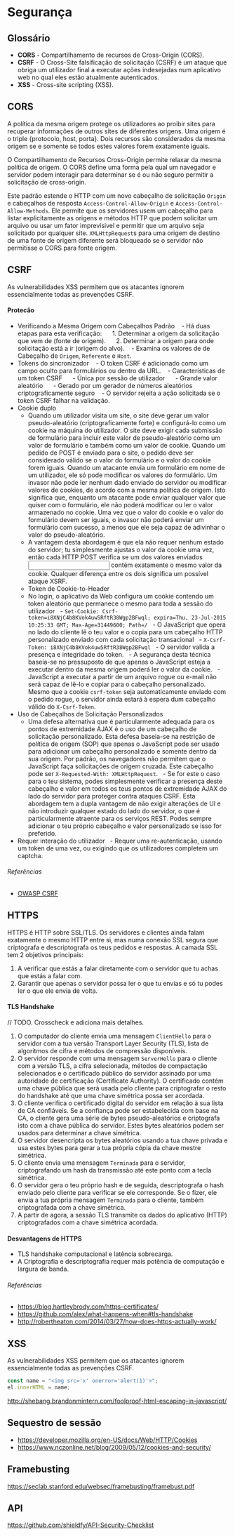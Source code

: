 Segurança
==

## Glossário

- **CORS** - Compartilhamento de recursos de Cross-Origin (CORS).
- **CSRF** - O Cross-Site falsificação de solicitação (CSRF) é um ataque que obriga um utilizador final a executar ações indesejadas num aplicativo web no qual eles estão atualmente autenticados.
- **XSS** - Cross-site scripting (XSS).

## CORS

A política da mesma origem protege os utilizadores ao proibir sites para recuperar informações de outros sites de diferentes origens. Uma origem é o triple {protocolo, host, porta}. Dois recursos são considerados da mesma origem se e somente se todos estes valores forem exatamente iguais.

O Compartilhamento de Recursos Cross-Origin permite relaxar da mesma política de origem. O CORS define uma forma pela qual um navegador e servidor podem interagir para determinar se é ou não seguro permitir a solicitação de cross-origin.

Este padrão estende o HTTP com um novo cabeçalho de solicitação `Origin` e cabeçalhos de resposta `Access-Control-Allow-Origin` e `Access-Control-Allow-Methods`. Ele permite que os servidores usem um cabeçalho para listar explicitamente as origens e métodos HTTP que podem solicitar um arquivo ou usar um fator imprevísivel e permitir que um arquivo seja solicitado por qualquer site. `XMLHttpRequest`s para uma origem de destino de uma fonte de origem diferente será bloqueado se o servidor não permitisse o CORS para fonte origem.

## CSRF

As vulnerabilidades XSS permitem que os atacantes ignorem essencialmente todas as prevenções CSRF.

#### Protecão

- Verificando a Mesma Origem com Cabeçalhos Padrão
   - Há duas etapas para esta verificação:
     1. Determinar a origem da solicitação que vem de (fonte de origem).
     2. Determinar a origem para onde solicitação está a ir (origem do alvo).
   - Examina os valores de de Cabeçalho de `Origem`, `Referente` e `Host`.
- Tokens do sincronizador
   - O token CSRF é adicionado como um campo oculto para formulários ou dentro da URL.
   - Características de um token CSRF
     - Única por sessão de utilizador
     - Grande valor aleatório
     - Gerado por um gerador de números aleatórios criptograficamente seguro
   - O servidor rejeita a ação solicitada se o token CSRF falhar na validação.
- Cookie duplo
  - Quando um utilizador visita um site, o site deve gerar um valor pseudo-aleatório (criptograficamente forte) e configurá-lo como um cookie na máquina do utilizador. O site deve exigir cada submissão de formulário para incluir este valor de pseudo-aleatório como um valor de formulário e também como um valor de cookie. Quando um pedido de POST é enviado para o site, o pedido deve ser considerado válido se o valor do formulário e o valor do cookie forem iguais. Quando um atacante envia um formulário em nome de um utilizador, ele só pode modificar os valores do formulário. Um invasor não pode ler nenhum dado enviado do servidor ou modificar valores de cookies, de acordo com a mesma política de origem. Isto significa que, enquanto um atacante pode enviar qualquer valor que quiser com o formulário, ele não poderá modificar ou ler o valor armazenado no cookie. Uma vez que o valor do cookie e o valor do formulário devem ser iguais, o invasor não poderá enviar um formulário com sucesso, a menos que ele seja capaz de adivinhar o valor do pseudo-aleatório.
   - A vantagem desta abordagem é que ela não requer nenhum estado do servidor; tu simplesmente ajustas o valor da cookie uma vez, então cada HTTP POST verifica se um dos valores enviados <input> contém exatamente o mesmo valor da cookie. Qualquer diferença entre os dois significa um possível ataque XSRF.
  - Token de Cookie-to-Header
  - No login, o aplicativo da Web configura um cookie contendo um token aleatório que permanece o mesmo para toda a sessão do utilizador
  - `Set-Cookie: Csrf-token=i8XNjC4b8KVok4uw5RftR38Wgp2BFwql; expira=Thu, 23-Jul-2015 10:25:33 GMT; Max-Age=31449600; Path=/`
  - O JavaScript que opera no lado do cliente lê o teu valor e o copia para um cabeçalho HTTP personalizado enviado com cada solicitação transacional
  - `X-Csrf-Token: i8XNjC4b8KVok4uw5RftR38Wgp2BFwql`
  - O servidor valida a presença e integridade do token.
  - A segurança desta técnica baseia-se no pressuposto de que apenas o JavaScript esteja a executar dentro da mesma origem poderá ler o valor da cookie.
  - JavaScript a executar a partir de um arquivo rogue ou e-mail não será capaz de lê-lo e copiar para o cabeçalho personalizado. Mesmo que a cookie `csrf-token` seja automaticamente enviado com o pedido rogue, o servidor ainda estará à espera dum cabeçalho válido do `X-Csrf-Token`.
- Uso de Cabeçalhos de Solicitação Personalizados
  - Uma defesa alternativa que é particularmente adequada para os pontos de extremidade AJAX é o uso de um cabeçalho de solicitação personalizado. Esta defesa baseia-se na restrição de política de origem (SOP) que apenas o JavaScript pode ser usado para adicionar um cabeçalho personalizado e somente dentro da sua origem. Por padrão, os navegadores não permitem que o JavaScript faça solicitações de origem cruzada. Este cabeçalho pode ser `X-Requested-With: XMLHttpRequest`.
  - Se for este o caso para o teu sistema, podes simplesmente verificar a presença deste cabeçalho e valor em todos os teus pontos de extremidade AJAX do lado do servidor para proteger contra ataques CSRF. Esta abordagem tem a dupla vantagem de não exigir alterações de UI e não introduzir qualquer estado do lado do servidor, o que é particularmente atraente para os serviços REST. Podes sempre adicionar o teu próprio cabeçalho e valor personalizado se isso for preferido.
- Requer interação do utilizador
  - Requer uma re-autenticação, usando um token de uma vez, ou exigindo que os utilizadores completem um captcha.

###### Referências

- [OWASP CSRF](https://www.owasp.org/index.php/Cross-Site_Request_Forgery_(CSRF))

## HTTPS

HTTPS é HTTP sobre SSL/TLS. Os servidores e clientes ainda falam exatamente o mesmo HTTP entre si, mas numa conexão SSL segura que criptografa e descriptografa os teus pedidos e respostas. A camada SSL tem 2 objetivos principais:

1. A verificar que estás a falar diretamente com o servidor que tu achas que estás a falar com.
1. Garantir que apenas o servidor possa ler o que tu envias e só tu podes ler o que ele envia de volta.
 
#### TLS Handshake

// TODO. Crosscheck e adiciona mais detalhes.

1. O computador do cliente envia uma mensagem `ClientHello` para o servidor com a tua versão Transport Layer Security (TLS), lista de algoritmos de cifra e métodos de compressão disponíveis.
1. O servidor responde com uma mensagem `ServerHello` para o cliente com a versão TLS, a cifra selecionada, métodos de compactação selecionados e o certificado público do servidor assinado por uma autoridade de certificação (Certificate Authority). O certificado contém uma chave pública que será usada pelo cliente para criptografar o resto do handshake até que uma chave simétrica possa ser acordada.
1. O cliente verifica o certificado digital do servidor em relação à sua lista de CA confiáveis. Se a confiança pode ser estabelecida com base na CA, o cliente gera uma série de bytes pseudo-aleatórios e criptografa isto com a chave pública do servidor. Estes bytes aleatórios podem ser usados para determinar a chave simétrica.
1. O servidor desencripta os bytes aleatórios usando a tua chave privada e usa estes bytes para gerar a tua própria cópia da chave mestre simétrica.
1. O cliente envia uma mensagem `Terminada` para o servidor, criptografando um hash da transmissão até este ponto com a tecla simétrica.
1. O servidor gera o teu próprio hash e de seguida, descriptografa o hash enviado pelo cliente para verificar se ele corresponde. Se o fizer, ele envia a tua própria mensagem `Terminada` para o cliente, também criptografada com a chave simétrica.
1. A partir de agora, a sessão TLS transmite os dados do aplicativo (HTTP) criptografados com a chave simétrica acordada.

#### Desvantagens de HTTPS

- TLS handshake computacional e latência sobrecarga.
- A Criptografia e descriptografia requer mais potência de computação e largura de banda.

###### Referências

- https://blog.hartleybrody.com/https-certificates/
- https://github.com/alex/what-happens-when#tls-handshake
- http://robertheaton.com/2014/03/27/how-does-https-actually-work/

## XSS

As vulnerabilidades XSS permitem que os atacantes ignorem essencialmente todas as prevenções CSRF.

```js
const name = "<img src='x' onerror='alert(1)'>";
el.innerHTML = name;
```

http://shebang.brandonmintern.com/foolproof-html-escaping-in-javascript/

## Sequestro de sessão

- https://developer.mozilla.org/en-US/docs/Web/HTTP/Cookies
- https://www.nczonline.net/blog/2009/05/12/cookies-and-security/


## Framebusting

https://seclab.stanford.edu/websec/framebusting/framebust.pdf

## API

https://github.com/shieldfy/API-Security-Checklist
